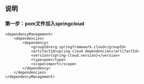 ## 说明
### 第一步：pom文件加入springcloud
    <dependencyManagement>
        <dependencies>
            <dependency>
                <groupId>org.springframework.cloud</groupId>
                <artifactId>spring-cloud-dependencies</artifactId>
                <version>{spring-cloud.version}</version>
                <type>pom</type>
                <scope>import</scope>
            </dependency>
        </dependencies>
    </dependencyManagement>